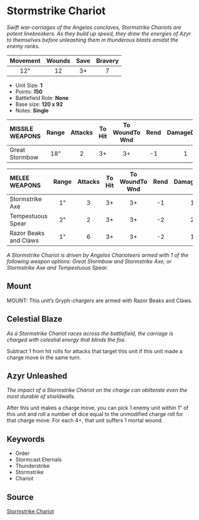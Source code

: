 # Stormstrike Chariot

_Swift war-carriages of the Angelos conclaves, Stormstrike Chariots are potent linebreakers. As they build up speed, they draw the energies of Azyr to themselves before unleashing them in thunderous blasts amidst the enemy ranks._


| Movement | Wounds | Save | Bravery |
|:--------:|:------:|:----:|:-------:|
| 12" | 12 | 3+ | 7 |

* Unit Size: **1**
* Points: **150**
* Battlefield Role: **None**
* Base size: **120 x 92**
* Notes: **Single**

| MISSILE WEAPONS | Range | Attacks | To Hit | To WoundTo Wnd | Rend | DamageDmg |
|:---|:--:|:--:|:--:|:--:|:--:|:--:|
| Great Stormbow | 18" | 2 | 3+ | 3+ | -1 | 1 |


| MELEE WEAPONS | Range | Attacks | To Hit | To WoundTo Wnd | Rend | DamageDmg |
|:---|:--:|:--:|:--:|:--:|:--:|:--:|
| Stormstrike Axe | 1" | 3 | 3+ | 3+ | -1 | 1 |
| Tempestuous Spear | 2" | 2 | 3+ | 3+ | -2 | 2 |
| Razor Beaks and Claws | 1" | 6 | 3+ | 3+ | -2 | 1 |


_A Stormstrike Chariot is driven by Angelos Charioteers armed with 1 of the following weapon options: Great Stormbow and Stormstrike Axe; or Stormstrike Axe and Tempestuous Spear._

## Mount

MOUNT: This unit’s Gryph-chargers are armed with Razor Beaks and Claws.

## Celestial Blaze

_As a Stormstrike Chariot races across the battlefield, the carriage is charged with celestial energy that blinds the foe._

Subtract 1 from hit rolls for attacks that target this unit if this unit made a charge move in the same turn.

## Azyr Unleashed

_The impact of a Stormstrike Chariot on the charge can obliterate even the most durable of shieldwalls._

After this unit makes a charge move, you can pick 1 enemy unit within 1" of this unit and roll a number of dice equal to the unmodified charge roll for that charge move. For each 4+, that unit suffers 1 mortal wound.

## Keywords

* Order
* Stormcast Eternals
* Thunderstrike
* Stormstrike
* Chariot


## Source

[Stormstrike Chariot](https://wahapedia.ru/aos3/factions/stormcast-eternals/Stormstrike-Chariot)
